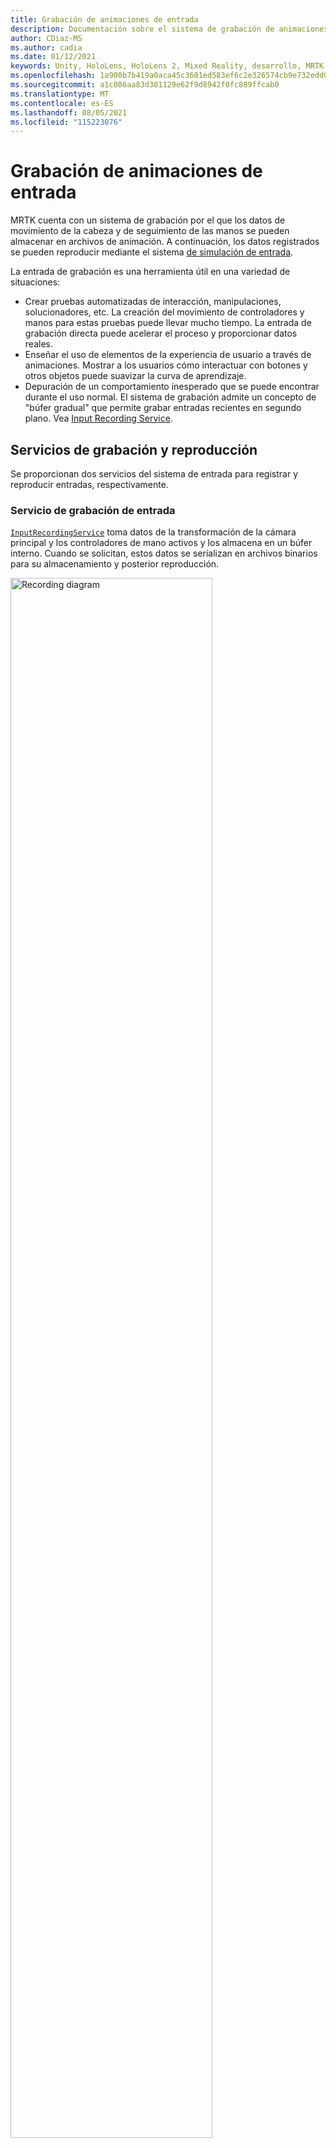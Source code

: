```yaml
---
title: Grabación de animaciones de entrada
description: Documentación sobre el sistema de grabación de animaciones de entrada en MRTK
author: CDiaz-MS
ms.author: cadia
ms.date: 01/12/2021
keywords: Unity, HoloLens, HoloLens 2, Mixed Reality, desarrollo, MRTK
ms.openlocfilehash: 1a900b7b419a0aca45c3601ed583ef6c2e326574cb9e732edd0474afe117b895
ms.sourcegitcommit: a1c086aa83d381129e62f9d8942f0fc889ffcab0
ms.translationtype: MT
ms.contentlocale: es-ES
ms.lasthandoff: 08/05/2021
ms.locfileid: "115223076"
---
```

# <a name="input-animation-recording"></a>Grabación de animaciones de entrada

MRTK cuenta con un sistema de grabación por el que los datos de movimiento de la cabeza y de seguimiento de las manos se pueden almacenar en archivos de animación. A continuación, los datos registrados se pueden reproducir mediante el sistema [de simulación de entrada](input-simulation-service.md).

La entrada de grabación es una herramienta útil en una variedad de situaciones:

* Crear pruebas automatizadas de interacción, manipulaciones, solucionadores, etc. La creación del movimiento de controladores y manos para estas pruebas puede llevar mucho tiempo. La entrada de grabación directa puede acelerar el proceso y proporcionar datos reales.
* Enseñar el uso de elementos de la experiencia de usuario a través de animaciones.
  Mostrar a los usuarios cómo interactuar con botones y otros objetos puede suavizar la curva de aprendizaje.
* Depuración de un comportamiento inesperado que se puede encontrar durante el uso normal.
  El sistema de grabación admite un concepto de "búfer gradual" que permite grabar entradas recientes en segundo plano.
  Vea [Input Recording Service](#input-recording-service).

## <a name="recording-and-playback-services"></a>Servicios de grabación y reproducción

Se proporcionan dos servicios del sistema de entrada para registrar y reproducir entradas, respectivamente.

### <a name="input-recording-service"></a>Servicio de grabación de entrada

[`InputRecordingService`](xref:Microsoft.MixedReality.Toolkit.Input.InputRecordingService) toma datos de la transformación de la cámara principal y los controladores de mano activos y los almacena en un búfer interno. Cuando se solicitan, estos datos se serializan en archivos binarios para su almacenamiento y posterior reproducción.

<a target="_blank" href="../images/input-simulation/MRTK_InputAnimation_RecordingDiagram.png">
  <img src="../images/input-simulation/MRTK_InputAnimation_RecordingDiagram.png" title="Animación de entrada de grabación" width="80%" alt="Recording diagram" class="center" />
</a>

Para iniciar la grabación de la entrada, llame a [`StartRecording`](xref:Microsoft.MixedReality.Toolkit.Input.IMixedRealityInputRecordingService.StartRecording) la función . [`StopRecording`](xref:Microsoft.MixedReality.Toolkit.Input.IMixedRealityInputRecordingService.StopRecording) pausará la grabación (pero no descartará los datos registrados hasta ahora, use [`DiscardRecordedInput`](xref:Microsoft.MixedReality.Toolkit.Input.IMixedRealityInputRecordingService.DiscardRecordedInput) para hacerlo si es necesario).

De forma predeterminada, el tamaño del búfer de grabación está limitado a 30 segundos. Esto permite que el servicio de grabación mantenga la grabación en segundo plano sin acumular demasiados datos y, a continuación, guarde los últimos 30 segundos cuando sea necesario. El intervalo de tiempo se puede cambiar mediante la [`RecordingBufferTimeLimit`](xref:Microsoft.MixedReality.Toolkit.Input.IMixedRealityInputRecordingService.RecordingBufferTimeLimit) propiedad o la grabación puede ser ilimitada mediante la opción [`UseBufferTimeLimit`](xref:Microsoft.MixedReality.Toolkit.Input.IMixedRealityInputRecordingService.UseBufferTimeLimit) .

Los datos del búfer de grabación se pueden guardar en un archivo binario mediante [la función SaveInputAnimation.](xref:Microsoft.MixedReality.Toolkit.Input.IMixedRealityInputRecordingService.SaveInputAnimation*)

Para obtener más información sobre el formato de archivo binario, vea [Especificación de formato de archivo de animación de entrada](input-animation-file-format.md).

### <a name="input-playback-service"></a>Servicio de reproducción de entrada

[`InputPlaybackService`](xref:Microsoft.MixedReality.Toolkit.Input.InputPlaybackService) lee un archivo binario con datos de animación de entrada y, a continuación, aplica estos datos a través de [InputSimulationService](xref:Microsoft.MixedReality.Toolkit.Input.InputSimulationService) para volver a crear los movimientos registrados.

<a target="_blank" href="../images/input-simulation/MRTK_InputAnimation_PlaybackDiagram.png">
  <img src="../images/input-simulation/MRTK_InputAnimation_PlaybackDiagram.png" title="Reproducción de la animación de entrada" width="80%" alt="Play Back diagram" class="center" />
</a>

Para empezar a reproducir la animación de entrada, se debe cargar desde un archivo mediante la [función LoadInputAnimation.](xref:Microsoft.MixedReality.Toolkit.Input.IMixedRealityInputPlaybackService.LoadInputAnimation*)

Llame [a Reproducir,](xref:Microsoft.MixedReality.Toolkit.Input.IMixedRealityInputPlaybackService.Play) [Pausar](xref:Microsoft.MixedReality.Toolkit.Input.IMixedRealityInputPlaybackService.Play) [o Detener](xref:Microsoft.MixedReality.Toolkit.Input.IMixedRealityInputPlaybackService.Stop) para controlar la reproducción de animación.

El tiempo de animación actual también se puede controlar directamente con la [propiedad LocalTime.](xref:Microsoft.MixedReality.Toolkit.Input.IMixedRealityInputPlaybackService.LocalTime)

> [!WARNING]
> El bucle o el restablecimiento de la animación o configuración de entrada directamente mediante la limpieza de la escala de tiempo puede producir resultados inesperados [`LocalTime`](xref:Microsoft.MixedReality.Toolkit.Input.IMixedRealityInputPlaybackService.LocalTime) al manipular la escena. Solo se registran los movimientos de entrada, no se restablecerán los cambios adicionales, como mover objetos o voltear conmutadores. Asegúrese de volver a cargar la escena si se han realizado cambios irreversibles.

### <a name="editor-tools-for-recording-and-playing-input-animation"></a>Herramientas del editor para grabar y reproducir animaciones de entrada

Existen varias herramientas en el editor de Unity para grabar y examinar la animación de entrada. Se puede acceder a estas herramientas en la ventana herramientas de [simulación](input-simulation-service.md#input-simulation-tools-window)de entrada , que se puede abrir desde el menú Mixed Reality Toolkit > Utilidades > _simulación de_ entrada.

> [!NOTE]
> La grabación y reproducción de entrada solo funciona durante el modo de reproducción.

La ventana de grabación de entrada tiene dos modos:

* _Grabación para_ grabar la entrada durante el modo de reproducción y guardarla en archivos de animación.

  Al alternar en el botón de grabación, [`InputRecordingService`](xref:Microsoft.MixedReality.Toolkit.Input.InputRecordingService) está habilitado para grabar la entrada.
  Al desactivar el botón de grabación, se muestra una selección de guardado de archivo y la animación de entrada registrada se guarda en el destino seleccionado.

  El límite de tiempo del búfer también se puede cambiar en este modo.

* _Reproducción para_ cargar archivos de animación y, a continuación, volver a crear la entrada a través del sistema de simulación de entrada.

  Primero se debe cargar una animación en este modo. Después de grabar la entrada en modo de grabación, la animación resultante se carga automáticamente. También puede hacer clic en el botón "Cargar" para seleccionar un archivo de animación existente.

  Los botones de control de tiempo de izquierda a derecha son:

  * _Restablezca_ la hora de reproducción al inicio de la animación.
  * _Reproducir animación_ continuamente a lo largo del tiempo.
  * _Avance_ un paso.

  El control deslizante también se puede usar para limpiar la escala de tiempo de animación.

> [!WARNING]
> El bucle o el restablecimiento de la animación de entrada o la limpieza de la escala de tiempo pueden producir resultados inesperados al manipular la escena. Solo se registran los movimientos de entrada, no se restablecerán los cambios adicionales, como mover objetos o voltear conmutadores. Asegúrese de volver a cargar la escena si se han realizado cambios irreversibles.

